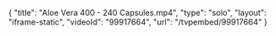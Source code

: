 {
    "title": "Aloe Vera 400 - 240 Capsules.mp4",
    "type": "solo",
    "layout": "iframe-static",
    "videoId": "99917664",
    "url": "\/tvpembed\/99917664"
}